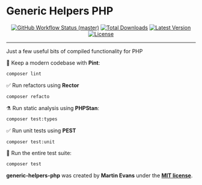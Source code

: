 <p align="center">
    <h1>Generic Helpers PHP</h1>
    <p align="center">
        <a href="https://github.com/generic-helpers-php/generic-helpers/actions"><img alt="GitHub Workflow Status (master)" src="https://github.com/generic-helpers-php/generic-helpers/actions/workflows/tests.yml/badge.svg"></a>
        <a href="https://packagist.org/packages/generic-helpers-php/generic-helpers"><img alt="Total Downloads" src="https://img.shields.io/packagist/dt/generic-helpers-php/generic-helpers"></a>
        <a href="https://packagist.org/packages/generic-helpers-php/generic-helpers"><img alt="Latest Version" src="https://img.shields.io/packagist/v/generic-helpers-php/generic-helpers"></a>
        <a href="https://packagist.org/packages/generic-helpers-php/generic-helpers"><img alt="License" src="https://img.shields.io/packagist/l/generic-helpers-php/generic-helpers"></a>
    </p>
</p>

------
Just a few useful bits of compiled functionality for PHP

🧹 Keep a modern codebase with **Pint**:
```bash
composer lint
```

✅ Run refactors using **Rector**
```bash
composer refacto
```

⚗️ Run static analysis using **PHPStan**:
```bash
composer test:types
```

✅ Run unit tests using **PEST**
```bash
composer test:unit
```

🚀 Run the entire test suite:
```bash
composer test
```

**generic-helpers-php** was created by **Martin Evans** under the **[MIT license](https://opensource.org/licenses/MIT)**.
